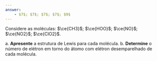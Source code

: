 ```yaml
---
answer:
    - $7$; $7$; $7$; $7$; $9$
---
```


Considere as moléculas: $\ce{CH3}$; $\ce{HOO}$; $\ce{NO}$; $\ce{NO2}$; $\ce{ClO2}$.

a. **Apresente** a estrutura de Lewis para cada molécula.
b. **Determine** o número de elétron em torno do átomo com elétron desemparelhado de cada molécula.

